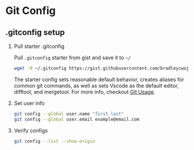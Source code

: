 # Git Config

## .gitconfig setup

1. Pull starter .gitconfig

    Pull `.gitconfig` starter from gist and save it to `~/`

    ```zsh
    wget -O ~/.gitconfig https://gist.githubusercontent.com/bradleycwojcik/538236e794f544f8fe9df0e8bde4c3f2/raw
    ```

    The starter config sets reasonable default behavior, creates aliases for
    common git commands, as well as sets Vscode as the default editor, difftool,
    and mergetool. For more info, checkout [Git Usage](usage.md).

2. Set user info

    ```zsh
    git config --global user.name "first last"
    git config --global user.email example@email.com
    ```

3. Verify configs

    ```zsh
    git config --list --show-origin
    ```

